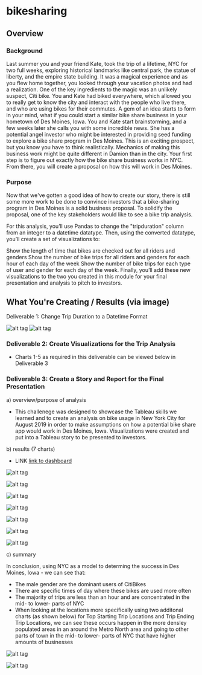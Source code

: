 # bikesharing

## Overview

### Background
Last summer you and your friend Kate, took the trip of a lifetime, NYC for two full weeks, exploring historical landmarks like central park, the statue of liberty, and the empire state building. It was a magical experience and as you flew home together, you looked through your vacation photos and had a realization. One of the key ingredients to the magic was an unlikely suspect, Citi bike. You and Kate had biked everywhere, which allowed you to really get to know the city and interact with the people who live there, and who are using bikes for their commutes. A gem of an idea starts to form in your mind, what if you could start a similar bike share business in your hometown of Des Moines, Iowa. You and Kate start brainstorming, and a few weeks later she calls you with some incredible news. She has a potential angel investor who might be interested in providing seed funding to explore a bike share program in Des Moines. This is an exciting prospect, but you know you have to think realistically. Mechanics of making this business work might be quite different in Damion than in the city. Your first step is to figure out exactly how the bike share business works in NYC. From there, you will create a proposal on how this will work in Des Moines.

### Purpose
Now that we've gotten a good idea of how to create our story, there is still some more work to be done to convince investors that a bike-sharing program in Des Moines is a solid business proposal. To solidify the proposal, one of the key stakeholders would like to see a bike trip analysis.

For this analysis, you’ll use Pandas to change the "tripduration" column from an integer to a datetime datatype. Then, using the converted datatype, you’ll create a set of visualizations to:

Show the length of time that bikes are checked out for all riders and genders
Show the number of bike trips for all riders and genders for each hour of each day of the week
Show the number of bike trips for each type of user and gender for each day of the week.
Finally, you’ll add these new visualizations to the two you created in this module for your final presentation and analysis to pitch to investors.

## What You're Creating / Results (via image)

Deliverable 1: Change Trip Duration to a Datetime Format

![alt tag](https://github.com/elrvra/bikesharing/blob/main/Resources/Deliverable1-pic1.png)
![alt tag](https://github.com/elrvra/bikesharing/blob/main/Resources/Deliverable1-pic2.png)

### Deliverable 2: Create Visualizations for the Trip Analysis

- Charts 1-5 as required in this deliverable can be viewed below in Deliverable 3

### Deliverable 3: Create a Story and Report for the Final Presentation

a) overview/purpose of analysis

- This challenege was designed to showcase the Tableau skills we learned and to create an analysis on bike usage in New York City for August 2019 in order to make assumptions on how a potential bike share app would work in Des Moines, Iowa. Visualizations were created and put into a Tableau story to be presented to investors.

b) results (7 charts)

- LINK [link to dashboard](https://public.tableau.com/app/profile/elena.rivera4127/viz/TableauBikesharingStory/FinalPresentationStory?publish=yes)

![alt tag](https://github.com/elrvra/bikesharing/blob/main/Resources/Deliverable3-pic1.png)

![alt tag](https://github.com/elrvra/bikesharing/blob/main/Resources/Deliverable3-pic2.png)

![alt tag](https://github.com/elrvra/bikesharing/blob/main/Resources/Deliverable3-pic3.png)

![alt tag](https://github.com/elrvra/bikesharing/blob/main/Resources/Deliverable3-pic4.png)

![alt tag](https://github.com/elrvra/bikesharing/blob/main/Resources/Deliverable3-pic5.png)

![alt tag](https://github.com/elrvra/bikesharing/blob/main/Resources/Deliverable3-pic6.png)

![alt tag](https://github.com/elrvra/bikesharing/blob/main/Resources/Deliverable3-pic7.png)

c) summary

In conclusion, using NYC as a model to determing the success in Des Moines, Iowa - we can see that:
- The male gender are the dominant users of CitiBikes
- There are specific times of day where these bikes are used more often
- The majority of trips are less than an hour and are concentrated in the mid- to lower- parts of NYC
- When looking at the locations more specifically using two additonal charts (as shown below) for Top Starting Trip Locations and Trip Ending Trip Locations, we can see these occurs happen in the more densley populated areas in an around the Metro North area and going to other parts of town in the mid- to lower- parts of NYC that have higher amounts of businesses


![alt tag](https://github.com/elrvra/bikesharing/blob/main/Resources/Deliverable3-pic8.png)

![alt tag](https://github.com/elrvra/bikesharing/blob/main/Resources/Deliverable3-pic9.png)




